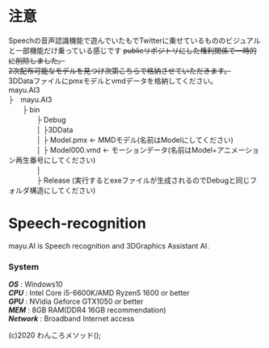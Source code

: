 # 注意
Speechの音声認識機能で遊んでいたもでTwitterに乗せているもののビジュアルと一部機能だけ乗っている感じです
~~publicリポジトリにした権利関係で一時的に削除しました。~~    
~~2次配布可能なモデルを見つけ次第こちらで格納させていただきます。~~  
3DDataファイルにpmxモデルとvmdデータを格納してください。  
mayu.AI3  
├　mayu.AI3  
　　├ bin  
　　　　├ Debug  
　　　　│  ├3DData  
　　　　│    ├ Model.pmx <- MMDモデル(名前はModelにしてください)  
　　　　│    ├ Model000.vmd <- モーションデータ(名前はModel+アニメーション再生番号にしてください)  
　　　　│  
　　　　├ Release (実行するとexeファイルが生成されるのでDebugと同じフォルダ構造にしてください)  
  
# Speech-recognition
mayu.AI is Speech recognition and 3DGraphics Assistant AI.
### System  
***OS***  : Windows10  
***CPU*** : Intel Core i5-6600K/AMD Ryzen5 1600 or better  
***GPU*** : NVidia Geforce GTX1050 or better  
***MEM*** : 8GB RAM(DDR4 16GB recommendation)  
***Network*** : Broadband Internet access
  
(c)2020 わんころメソッド();
